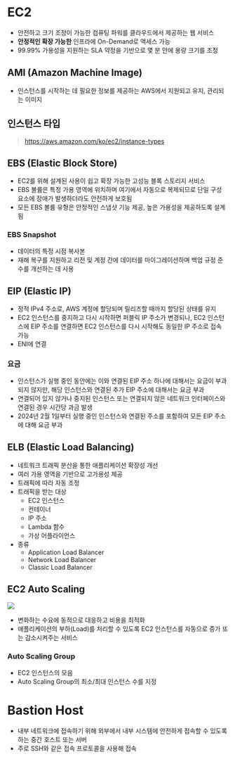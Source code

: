 # EC2

- 안전하고 크기 조정이 가능한 컴퓨팅 파워를 클라우드에서 제공하는 웹 서비스
- **안정적인 확장 가능한** 인프라에 On-Demand로 액세스 가능
- 99.99% 가용성을 지원하는 SLA 약정을 기반으로 몇 분 안에 용량 크기를 조정

## AMI (Amazon Machine Image)

- 인스턴스를 시작하는 데 필요한 정보를 제공하는 AWS에서 지원되고 유지, 관리되는 이미지

## 인스턴스 타입

> https://aws.amazon.com/ko/ec2/instance-types

## EBS (Elastic Block Store)

- EC2를 위해 설계된 사용이 쉽고 확장 가능한 고성능 블록 스토리지 서비스
- EBS 볼륨은 특정 가용 영역에 위치하며 여기에서 자동으로 복제되므로 단일 구성 요소에 장애가 발생하더라도 안전하게 보호됨
- 모든 EBS 볼륨 유형은 안정적인 스냅샷 기능 제공, 높은 가용성을 제공하도록 설계됨

### EBS Snapshot

- 데이터의 특정 시점 복사본
- 재해 복구를 지원하고 리전 및 계정 간에 데이터를 마이그레이션하며 백업 규정 준수를 개선하는 데 사용

## EIP (Elastic IP)

- 정적 IPv4 주소로, AWS 계정에 할당되며 릴리즈할 때까지 할당된 상태를 유지
- EC2 인스턴스를 중지하고 다시 시작하면 퍼블릭 IP 주소가 변경되나, EC2 인스턴스에 EIP 주소를 연결하면 EC2 인스턴스를 다시 시작해도 동일한 IP 주소로 접속 가능
- ENI에 연결

### 요금

- 인스턴스가 실행 중인 동안에는 이와 연결된 EIP 주소 하나에 대해서는 요금이 부과되지 않지만, 해당 인스턴스와 연결된 추가 EIP 주소에 대해서는 요금 부과
- 연결되어 있지 않거나 중지된 인스턴스 또는 연결되지 않은 네트워크 인터페이스와 연결된 경우 시간당 과금 발생
- 2024년 2월 1일부터 실행 중인 인스턴스와 연결된 주소를 포함하여 모든 EIP 주소에 대해 요금 부과

## ELB (Elastic Load Balancing)

- 네트워크 트래픽 분산을 통한 애플리케이션 확장성 개선
- 여러 가용 영역을 기반으로 고가용성 제공
- 트래픽에 따라 자동 조정
- 트래픽을 받는 대상
	- EC2 인스턴스
	- 컨테이너
	- IP 주소
	- Lambda 함수
	- 가상 어플라이언스
- 종류
	- Application Load Balancer
	- Network Load Balancer
	- Classic Load Balancer

## EC2 Auto Scaling

![](https://i.imgur.com/sbOAf5F.png)

- 변화하는 수요에 동적으로 대응하고 비용을 최적화
- 애플리케이션의 부하(Load)를 처리할 수 있도록 EC2 인스턴스를 자동으로 증가 또는 감소시켜주는 서비스

### Auto Scaling Group

- EC2 인스턴스의 모음
- Auto Scaling Group의 최소/최대 인스턴스 수를 지정

# Bastion Host

- 내부 네트워크에 접속하기 위해 외부에서 내부 시스템에 안전하게 접속할 수 있도록 하는 중간 호스트 또는 서버
- 주로 SSH와 같은 접속 프로토콜을 사용해 접속